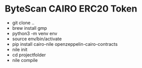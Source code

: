 # ByteScan CAIRO ERC20 Token

- git clone ..
- brew install gmp
- python3 -m venv env
- source env/bin/activate
- pip install cairo-nile openzeppelin-cairo-contracts
- nile init
- cd projectfolder
- nile compile

